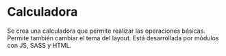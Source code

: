 # Calculadora

Se crea una calculadora que permite realizar las operaciones básicas. Permite también cambiar el tema del layout. Está desarrollada por módulos con JS, SASS y HTML.

